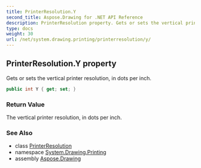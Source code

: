 ```yaml
---
title: PrinterResolution.Y
second_title: Aspose.Drawing for .NET API Reference
description: PrinterResolution property. Gets or sets the vertical printer resolution in dots per inch
type: docs
weight: 30
url: /net/system.drawing.printing/printerresolution/y/
---
```

## PrinterResolution.Y property

Gets or sets the vertical printer resolution, in dots per inch.

```csharp
public int Y { get; set; }
```

### Return Value

The vertical printer resolution, in dots per inch.

### See Also

* class [PrinterResolution](../)
* namespace [System.Drawing.Printing](../../printerresolution/)
* assembly [Aspose.Drawing](../../../)


